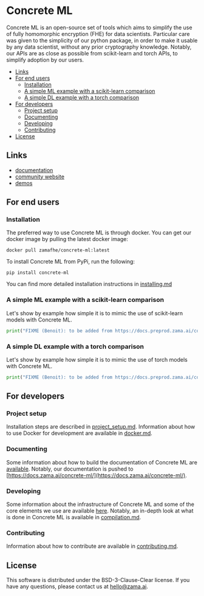 # Concrete ML

Concrete ML is an open-source set of tools which aims to simplify the use of fully homomorphic encryption (FHE) for data scientists. Particular care was given to the simplicity of our python package, in order to make it usable by any data scientist, without any prior cryptography knowledge. Notably, our APIs are as close as possible from scikit-learn and torch APIs, to simplify adoption by our users.

<!-- mdformat-toc start --slug=github --no-anchors --maxlevel=6 --minlevel=2 -->

- [Links](#links)
- [For end users](#for-end-users)
  - [Installation](#installation)
  - [A simple ML example with a scikit-learn comparison](#a-simple-ml-example-with-a-scikit-learn-comparison)
  - [A simple DL example with a torch comparison](#a-simple-dl-example-with-a-torch-comparison)
- [For developers](#for-developers)
  - [Project setup](#project-setup)
  - [Documenting](#documenting)
  - [Developing](#developing)
  - [Contributing](#contributing)
- [License](#license)

<!-- mdformat-toc end -->

## Links

- [documentation](https://docs.zama.ai/concrete-ml/main/)
- [community website](https://community.zama.ai/c/concrete-ml)
- [demos](https://docs.zama.ai/concrete-ml/main/user/advanced_examples/index.html)

## For end users

### Installation

The preferred way to use Concrete ML is through docker. You can get our docker image by pulling the latest docker image:

`docker pull zamafhe/concrete-ml:latest`

To install Concrete ML from PyPi, run the following:

`pip install concrete-ml`

You can find more detailed installation instructions in [installing.md](docs/user/basics/installing.md)

### A simple ML example with a scikit-learn comparison

Let's show by example how simple it is to mimic the use of scikit-learn models with Concrete ML.

```python
print("FIXME (Benoit): to be added from https://docs.preprod.zama.ai/concrete-ml/main/user/howto/simple_example_sklearn.html")
```

### A simple DL example with a torch comparison

Let's show by example how simple it is to mimic the use of torch models with Concrete ML.

```python
print("FIXME (Benoit): to be added from https://docs.preprod.zama.ai/concrete-ml/main/user/howto/simple_example_torch.html")
```

## For developers

### Project setup

Installation steps are described in [project_setup.md](docs/dev/howto/project_setup.md).
Information about how to use Docker for development are available in [docker.md](docs/dev/howto/docker.md).

### Documenting

Some information about how to build the documentation of Concrete ML are [available](docs/dev/howto/documenting.md). Notably, our documentation is pushed to [https://docs.zama.ai/concrete-ml/](https://docs.zama.ai/concrete-ml/).

### Developing

Some information about the infrastructure of Concrete ML and some of the core elements we use are available [here](docs/dev/explanation/). Notably, an in-depth look at what is done in Concrete ML is available in [compilation.md](docs/dev/explanation/compilation.md).

### Contributing

Information about how to contribute are available in [contributing.md](docs/dev/howto/contributing.md).

## License

This software is distributed under the BSD-3-Clause-Clear license. If you have any questions, please contact us at hello@zama.ai.
